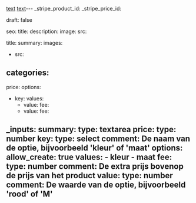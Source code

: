 [text](products.schema.md) [text](products.schema.ts)---
_stripe_product_id: 
_stripe_price_id: 

draft: false 

seo:
  title:
  description:
  image:
    src: 
    

title: 
summary: 
images:
  - src:
    
categories:
  - 

price: 
options:
  - key: 
    values:
      - value: 
        fee: 
      - value: 
        fee:

_inputs:
  summary:
    type: textarea
  price:
    type: number
  key:
    type: select
    comment: De naam van de optie, bijvoorbeeld 'kleur' of 'maat'
    options:
      allow_create: true
      values:
        - kleur
        - maat
  fee:
    type: number
    comment: De extra prijs bovenop de prijs van het product
  value:
    type: number
    comment: De waarde van de optie, bijvoorbeeld 'rood' of 'M'
---

